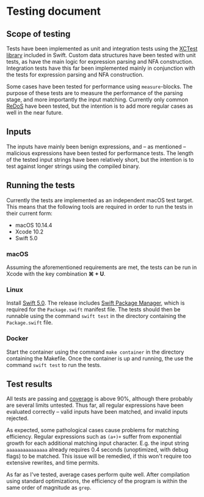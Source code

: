 # Testing document

## Scope of testing

Tests have been implemented as unit and integration tests using the [XCTest library][xctest] included in Swift. Custom data structures have been tested with unit tests, as have the main logic for expression parsing and NFA construction. Integration tests have this far been implemented mainly in conjunction with the tests for expression parsing and NFA construction.

Some cases have been tested for performance using `measure`-blocks. The purpose of these tests are to measure the performance of the parsing stage, and more importantly the input matching. Currently only common [ReDoS][redos] have been tested, but the intention is to add more regular cases as well in the near future.


## Inputs

The inputs have mainly been benign expressions, and – as mentioned – malicious expressions have been tested for performance tests. The length of the tested input strings have been relatively short, but the intention is to test against longer strings using the compiled binary.


## Running the tests

Currently the tests are implemented as an independent macOS test target. This means that the following tools are required in order to run the tests in their current form:

- macOS 10.14.4
- Xcode 10.2
- Swift 5.0

### macOS

Assuming the aforementioned requirements are met, the tests can be run in Xcode with the key combination **⌘ + U**.

### Linux

Install [Swift 5.0][swift]. The release includes [Swift Package Manager][spm], which is required for the `Package.swift` manifest file. The tests should then be runnable using the command `swift test` in the directory containing the `Package.swift` file.

### Docker

Start the container using the command `make container` in the directory containing the Makefile. Once the container is up and running, the use the command `swift test` to run the tests.


## Test results

All tests are passing and [coverage](coverage.txt) is above 90%, although there probably are several limits untested. Thus far, all regular expressions have been evaluated correctly – valid inputs have been matched, and invalid inputs rejected.

As expected, some pathological cases cause problems for matching efficiency. Regular expressions such as `(a+)+` suffer from exponential growth for each additional matching input character. E.g. the input string `aaaaaaaaaaaaaaa` already requires 0.4 seconds (unoptimized, with debug flags) to be matched. This issue will be remedied, if this won't require too extensive rewrites, and time permits.

As far as I've tested, average cases perform quite well. After compilation using standard optimizations, the efficiency of the program is within the same order of magnitude as `grep`.


[xctest]: https://github.com/apple/swift-corelibs-xctest
[redos]: https://en.wikipedia.org/wiki/ReDoS
[swift]: https://swift.org/download/
[spm]: https://swift.org/package-manager/
